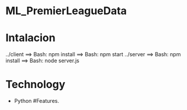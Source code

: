 # ML_PremierLeagueData

# Intalacion 
   ../client ==> Bash: npm install
             ==> Bash: npm start
   ../server ==> Bash: npm install
             ==> Bash: node server.js

# Technology
   - Python
#Features.

